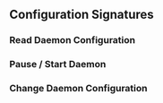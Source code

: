 ## Configuration Signatures 

### Read Daemon Configuration

### Pause / Start Daemon 

### Change Daemon Configuration 


